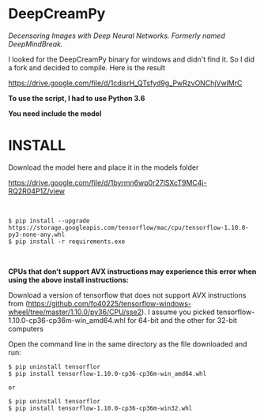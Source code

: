 # DeepCreamPy
*Decensoring Images with Deep Neural Networks. Formerly named DeepMindBreak.*


I looked for the DeepCreamPy binary for windows and didn't find it. So I did a fork and decided to compile. Here is the result

https://drive.google.com/file/d/1cdisrH_QTsfyd9g_PwRzvONChjVwlMrC



**To use the script, I had to use Python 3.6**

**You need include the model**

# INSTALL

Download the model here and place it in the models folder

https://drive.google.com/file/d/1byrmn6wp0r27lSXcT9MC4j-RQ2R04P1Z/view

</br>


```
$ pip install --upgrade https://storage.googleapis.com/tensorflow/mac/cpu/tensorflow-1.10.0-py3-none-any.whl
$ pip install -r requirements.exe
```
</br>

**CPUs that don’t support AVX instructions may experience this error when using the above install instructions:**

Download a version of tensorflow that does not support AVX instructions from (https://github.com/fo40225/tensorflow-windows-wheel/tree/master/1.10.0/py36/CPU/sse2). I assume you picked tensorflow-1.10.0-cp36-cp36m-win_amd64.whl for 64-bit and the other for 32-bit computers

Open the command line in the same directory as the file downloaded and run:

```
$ pip uninstall tensorflor 
$ pip install tensorflow-1.10.0-cp36-cp36m-win_amd64.whl

or

$ pip uninstall tensorflor 
$ pip install tensorflow-1.10.0-cp36-cp36m-win32.whl
```
